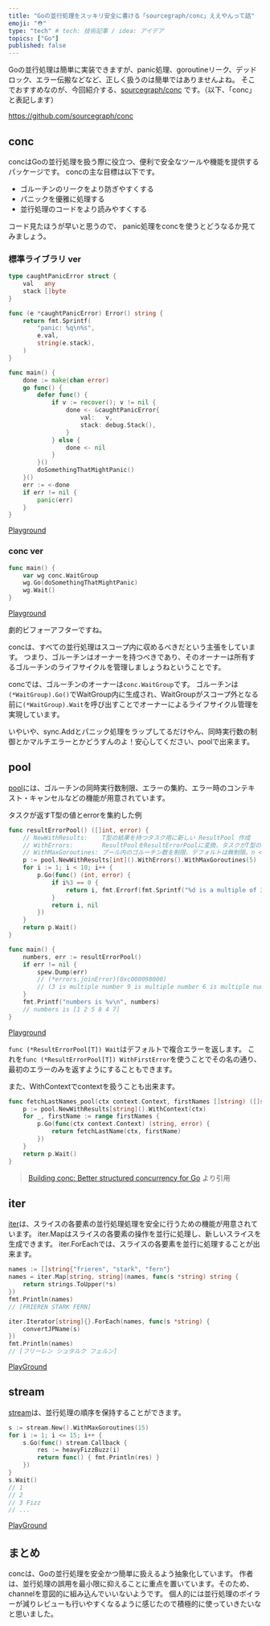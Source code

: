 ```yaml
---
title: "Goの並行処理をスッキリ安全に書ける「sourcegraph/conc」ええやんって話"
emoji: "⛑"
type: "tech" # tech: 技術記事 / idea: アイデア
topics: ["Go"]
published: false
---
```


Goの並行処理は簡単に実装できますが、panic処理、goroutineリーク、デッドロック、エラー伝搬などなど、正しく扱うのは簡単ではありませんよね。
そこでおすすめなのが、今回紹介する、[sourcegraph/conc](https://github.com/sourcegraph/conc) です。（以下、「conc」と表記します）

https://github.com/sourcegraph/conc

## conc

concはGoの並行処理を扱う際に役立つ、便利で安全なツールや機能を提供するパッケージです。
concの主な目標は以下です。

- ゴルーチンのリークをより防ぎやすくする
- パニックを優雅に処理する
- 並行処理のコードをより読みやすくする

コード見たほうが早いと思うので、
panic処理をconcを使うとどうなるか見てみましょう。

### 標準ライブラリ ver

```go
type caughtPanicError struct {
	val   any
	stack []byte
}

func (e *caughtPanicError) Error() string {
	return fmt.Sprintf(
		"panic: %q\n%s",
		e.val,
		string(e.stack),
	)
}

func main() {
	done := make(chan error)
	go func() {
		defer func() {
			if v := recover(); v != nil {
				done <- &caughtPanicError{
					val:   v,
					stack: debug.Stack(),
				}
			} else {
				done <- nil
			}
		}()
		doSomethingThatMightPanic()
	}()
	err := <-done
	if err != nil {
		panic(err)
	}
}
```

[Playground](https://go.dev/play/p/-A49CQNtTCc)

### conc ver

```go
func main() {
	var wg conc.WaitGroup
	wg.Go(doSomethingThatMightPanic)
	wg.Wait()
}
```

[Playground](https://go.dev/play/p/KbnQsuqHtNI)

劇的ビフォーアフターですね。

concは、すべての並行処理はスコープ内に収めるべきだという主張をしています。
つまり、ゴルーチンはオーナーを持つべきであり、そのオーナーは所有するゴルーチンのライフサイクルを管理しましょうねということです。

concでは、ゴルーチンのオーナーは`conc.WaitGroup`です。
ゴルーチンは`(*WaitGroup).Go()`でWaitGroup内に生成され、WaitGroupがスコープ外となる前に`(*WaitGroup).Wait`を呼び出すことでオーナーによるライフサイクル管理を実現しています。

いやいや、sync.Addとパニック処理をラップしてるだけやん、同時実行数の制御とかマルチエラーとかどうすんのよ！安心してください、poolで出来ます。

## pool

[pool](https://pkg.go.dev/github.com/sourcegraph/conc@v0.3.0/pool#pkg-index)には、ゴルーチンの同時実行数制限、エラーの集約、エラー時のコンテキスト・キャンセルなどの機能が用意されています。

タスクが返すT型の値とerrorを集約した例

```go
func resultErrorPool() ([]int, error) {
    // NewWithResults:    T型の結果を持つタスク用に新しい ResultPool 作成
    // WithErrors:        ResultPoolをResultErrorPoolに変換、タスクがT型の結果とエラーを返す。
    // WithMaxGoroutines: プール内のゴルーチン数を制限、デフォルトは無制限。n < 1 の場合はパニックになる
    p := pool.NewWithResults[int]().WithErrors().WithMaxGoroutines(5)
    for i := 1; i < 10; i++ {
        p.Go(func() (int, error) {
            if i%3 == 0 {
                return i, fmt.Errorf(fmt.Sprintf("%d is a multiple of 3", i))
            }
            return i, nil
        })
    }
    return p.Wait()
}

func main() {
    numbers, err := resultErrorPool()
	if err != nil {
		spew.Dump(err)
		// (*errors.joinError)(0xc000098000)
		// (3 is multiple number 9 is multiple number 6 is multiple number)
	}
	fmt.Printf("numbers is %v\n", numbers)
	// numbers is [1 2 5 8 4 7]
}
```

[Playground](https://go.dev/play/p/EFgGLDhXZgX)

`func (*ResultErrorPool[T]) Wait`はデフォルトで複合エラーを返します。
これを`func (*ResultErrorPool[T]) WithFirstError`を使うことでその名の通り、最初のエラーのみを返すようにすることもできます。

また、WithContextでcontextを扱うことも出来ます。

```go
func fetchLastNames_pool(ctx context.Context, firstNames []string) ([]string, error) {
	p := pool.NewWithResults[string]().WithContext(ctx)
	for _, firstName := range firstNames {
		p.Go(func(ctx context.Context) (string, error) {
			return fetchLastName(ctx, firstName)
		})
	}
	return p.Wait()
}
```

> [Building conc: Better structured concurrency for Go](https://sourcegraph.com/blog/building-conc-better-structured-concurrency-for-go) より引用

## iter

[iter](https://pkg.go.dev/github.com/sourcegraph/conc/iter)は、スライスの各要素の並行処理処理を安全に行うための機能が用意されています。
iter.Mapはスライスの各要素の操作を並行に処理し、新しいスライスを生成できます。
iter.ForEachでは、スライスの各要素を並行に処理することが出来ます。

```go
names := []string{"frieren", "stark", "fern"}
names = iter.Map[string, string](names, func(s *string) string {
    return strings.ToUpper(*s)
})
fmt.Println(names)
// [FRIEREN STARK FERN]

iter.Iterator[string]{}.ForEach(names, func(s *string) {
    convertJPName(s)
})
fmt.Println(names)
// [フリーレン シュタルク フェルン]
```

[PlayGround](https://go.dev/play/p/-eEhj6iXWAb)

## stream

[stream](https://pkg.go.dev/github.com/sourcegraph/conc@v0.3.0/stream)は、並行処理の順序を保持することができます。

```go
s := stream.New().WithMaxGoroutines(15)
for i := 1; i <= 15; i++ {
    s.Go(func() stream.Callback {
        res := heavyFizzBuzz(i)
        return func() { fmt.Println(res) }
    })
}
s.Wait()
// 1
// 2
// 3 Fizz
// ...
```

[PlayGround](https://go.dev/play/p/jcKXk2Bd-z2)

## まとめ

concは、Goの並行処理を安全かつ簡単に扱えるよう抽象化しています。
作者は、並行処理の誤用を最小限に抑えることに重点を置いています。そのため、channelを意図的に組み込んでいいないようです。
個人的には並行処理のボイラーが減りレビューも行いやすくなるように感じたので積極的に使っていきたいなと思いました。

